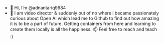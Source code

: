 - 👋 Hi, I’m @adnantariq9984
- 👀 I am video director & suddenly out of no where i became passionately curious about Open Ai which lead me to Github to find out how amazing it is to be a part of future. Getting containers from here and learning to create them locally is all the happiness.
 📫 Feel free to reach and teach :)

<!---
adnantariq9984/adnantariq9984 is a ✨ special ✨ repository because its `README.md` (this file) appears on your GitHub profile.
You can click the Preview link to take a look at your changes.
--->
